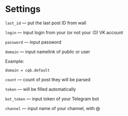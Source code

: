 # Settings
`last_id` — put the last post ID from wall

`login` — input login from your (or not your :D) VK account

`password` — input password

`domain` — input namelink of public or user


Example:
```
domain = cqb.default
```
`count` — count of post they will be parsed

`token` — will be filled automatically

`bot_token` — input token of your Telegram bot

`channel` — input name of your channel, with @
